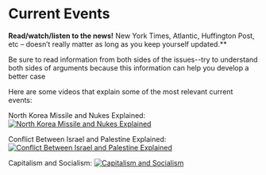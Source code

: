 # Current Events

**Read/watch/listen to the news!** New York Times, Atlantic, Huffington Post, etc – doesn’t really matter as long as you keep yourself updated.**

Be sure to read information from both sides of the issues--try  to understand both sides of arguments because this information can help you develop a better case

Here are some videos that explain some of the most relevant current events:

North Korea Missile and Nukes Explained:
[![North Korea Missile and Nukes Explained](https://img.youtube.com/vi/NwbYpdGpx8U/0.jpg)](https://www.youtube.com/watch?v=NwbYpdGpx8U "North Korea Missile and Nukes Explained")

Conflict Between Israel and Palestine Explained:
[![Conflict Between Israel and Palestine Explained](https://img.youtube.com/vi/1wo2TLlMhiw/0.jpg)](https://www.youtube.com/watch?v=1wo2TLlMhiw "Conflict Between Israel and Palestine Explained")

Capitalism and Socialism:
[![Capitalism and Socialism](https://img.youtube.com/vi/B3u4EFTwprM/0.jpg)](https://www.youtube.com/watch?v=B3u4EFTwprM "Capitalism and Socialism")
